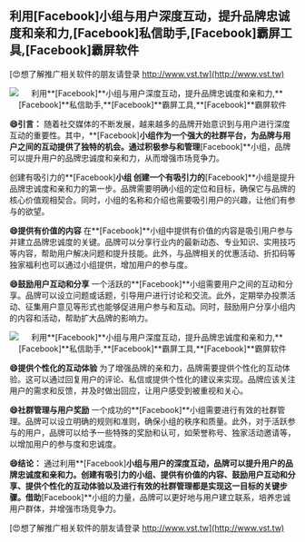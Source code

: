 ## **利用**[Facebook]**小组与用户深度互动，提升品牌忠诚度和亲和力,**[Facebook]**私信助手,**[Facebook]**霸屏工具,**[Facebook]**霸屏软件**

[😍想了解推广相关软件的朋友请登录 http://www.vst.tw](http://www.vst.tw)

 <center><img src="https://vst.tw/MP4/tuiguang/png/5.png" alt="利用**[Facebook]**小组与用户深度互动，提升品牌忠诚度和亲和力,**[Facebook]**私信助手,**[Facebook]**霸屏工具,**[Facebook]**霸屏软件"></center>

**😄引言：**
随着社交媒体的不断发展，越来越多的品牌开始意识到与用户进行深度互动的重要性。其中，**[Facebook]**小组作为一个强大的社群平台，为品牌与用户之间的互动提供了独特的机会。通过积极参与和管理**[Facebook]**小组，品牌可以提升用户的品牌忠诚度和亲和力，从而增强市场竞争力。

创建有吸引力的**[Facebook]**小组
创建一个有吸引力的**[Facebook]**小组是提升品牌忠诚度和亲和力的第一步。品牌需要明确小组的定位和目标，确保它与品牌的核心价值观相契合。同时，小组的名称和介绍也需要吸引用户的兴趣，让他们有参与的欲望。

**😄提供有价值的内容**
在**[Facebook]**小组中提供有价值的内容是吸引用户参与并建立品牌忠诚度的关键。品牌可以分享行业内的最新动态、专业知识、实用技巧等内容，帮助用户解决问题和提升技能。此外，与品牌相关的优惠活动、折扣码等独家福利也可以通过小组提供，增加用户的参与度。

**😄鼓励用户互动和分享**
一个活跃的**[Facebook]**小组需要用户之间的互动和分享。品牌可以设立问题或话题，引导用户进行讨论和交流。此外，定期举办投票活动、征集用户意见等形式也能够促进用户参与和互动。同时，鼓励用户分享小组内的内容和活动，帮助扩大品牌的影响力。

 <center><img src="https://vst.tw/MP4/tuiguang/png/5.png" alt="利用**[Facebook]**小组与用户深度互动，提升品牌忠诚度和亲和力,**[Facebook]**私信助手,**[Facebook]**霸屏工具,**[Facebook]**霸屏软件"></center>

**😄提供个性化的互动体验**
为了增强品牌的亲和力，品牌需要提供个性化的互动体验。这可以通过回复用户的评论、私信或提供个性化的建议来实现。品牌应该关注用户的需求和反馈，并及时做出回应，让用户感受到被重视和关心。

**😄社群管理与用户奖励**
一个成功的**[Facebook]**小组需要进行有效的社群管理。品牌可以设立明确的规则和准则，确保小组的秩序和质量。此外，对于活跃参与的用户，品牌可以给予一些特殊的奖励和认可，如荣誉称号、独家活动邀请等，以增加用户的参与度和忠诚度。

**😄结论：**
通过利用**[Facebook]**小组与用户的深度互动，品牌可以提升用户的品牌忠诚度和亲和力。创建有吸引力的小组、提供有价值的内容、鼓励用户互动和分享、提供个性化的互动体验以及进行有效的社群管理都是实现这一目标的关键步骤。借助**[Facebook]**小组的力量，品牌可以更好地与用户建立联系，培养忠诚用户群体，并增强市场竞争力。

[😍想了解推广相关软件的朋友请登录 http://www.vst.tw](http://www.vst.tw)



